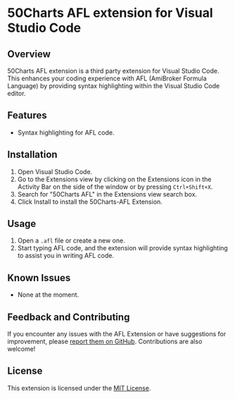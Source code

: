 # 50Charts AFL extension for Visual Studio Code

## Overview

50Charts AFL extension is a third party extension for Visual Studio Code. This enhances your coding experience with AFL (AmiBroker Formula Language) by providing syntax highlighting within the Visual Studio Code editor.

## Features

- Syntax highlighting for AFL code.

## Installation

1. Open Visual Studio Code.
2. Go to the Extensions view by clicking on the Extensions icon in the Activity Bar on the side of the window or by pressing `Ctrl+Shift+X`.
3. Search for "50Charts AFL" in the Extensions view search box.
4. Click Install to install the 50Charts-AFL Extension.

## Usage

1. Open a `.afl` file or create a new one.
2. Start typing AFL code, and the extension will provide syntax highlighting to assist you in writing AFL code.

## Known Issues

- None at the moment.

## Feedback and Contributing

If you encounter any issues with the AFL Extension or have suggestions for improvement, please [report them on GitHub](https://github.com/your-github-account/afl-extension/issues). Contributions are also welcome!

## License

This extension is licensed under the [MIT License](LICENSE).